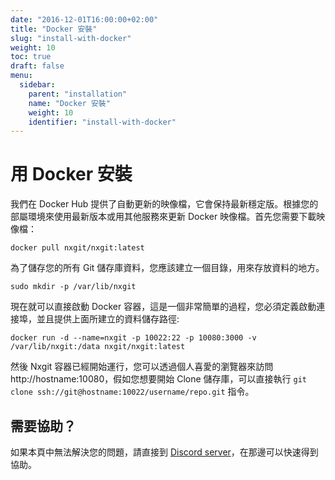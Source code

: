 ```yaml
---
date: "2016-12-01T16:00:00+02:00"
title: "Docker 安裝"
slug: "install-with-docker"
weight: 10
toc: true
draft: false
menu:
  sidebar:
    parent: "installation"
    name: "Docker 安裝"
    weight: 10
    identifier: "install-with-docker"
---
```


# 用 Docker 安裝

我們在 Docker Hub 提供了自動更新的映像檔，它會保持最新穩定版。根據您的部屬環境來使用最新版本或用其他服務來更新 Docker 映像檔。首先您需要下載映像檔：

```
docker pull nxgit/nxgit:latest
```

為了儲存您的所有 Git 儲存庫資料，您應該建立一個目錄，用來存放資料的地方。

```
sudo mkdir -p /var/lib/nxgit
```

現在就可以直接啟動 Docker 容器，這是一個非常簡單的過程，您必須定義啟動連接埠，並且提供上面所建立的資料儲存路徑:

```
docker run -d --name=nxgit -p 10022:22 -p 10080:3000 -v /var/lib/nxgit:/data nxgit/nxgit:latest
```

然後 Nxgit 容器已經開始運行，您可以透過個人喜愛的瀏覽器來訪問 http://hostname:10080，假如您想要開始 Clone 儲存庫，可以直接執行 `git clone ssh://git@hostname:10022/username/repo.git` 指令。

## 需要協助？

如果本頁中無法解決您的問題，請直接到 [Discord server](https://discord.gg/NsatcWJ)，在那邊可以快速得到協助。
